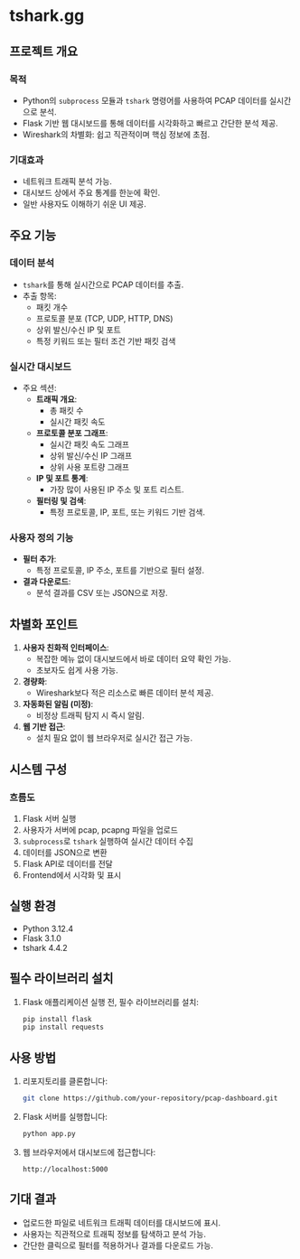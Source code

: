 # tshark.gg

## 프로젝트 개요
### 목적
- Python의 `subprocess` 모듈과 `tshark` 명령어를 사용하여 PCAP 데이터를 실시간으로 분석.
- Flask 기반 웹 대시보드를 통해 데이터를 시각화하고 빠르고 간단한 분석 제공.
- Wireshark의 차별화: 쉽고 직관적이며 핵심 정보에 초점.

### 기대효과
- 네트워크 트래픽 분석 가능.
- 대시보드 상에서 주요 통계를 한눈에 확인.
- 일반 사용자도 이해하기 쉬운 UI 제공.

## 주요 기능
### 데이터 분석
- `tshark`를 통해 실시간으로 PCAP 데이터를 추출.
- 추출 항목:
  - 패킷 개수
  - 프로토콜 분포 (TCP, UDP, HTTP, DNS)
  - 상위 발신/수신 IP 및 포트
  - 특정 키워드 또는 필터 조건 기반 패킷 검색

### 실시간 대시보드
- 주요 섹션:
  - **트래픽 개요**:
    - 총 패킷 수
    - 실시간 패킷 속도
  - **프로토콜 분포 그래프**:
    - 실시간 패킷 속도 그래프
    - 상위 발신/수신 IP 그래프
    - 상위 사용 포트량 그래프
  - **IP 및 포트 통계**:
    - 가장 많이 사용된 IP 주소 및 포트 리스트.
  - **필터링 및 검색**:
    - 특정 프로토콜, IP, 포트, 또는 키워드 기반 검색.

### 사용자 정의 기능
- **필터 추가**:
  - 특정 프로토콜, IP 주소, 포트를 기반으로 필터 설정.
- **결과 다운로드**:
  - 분석 결과를 CSV 또는 JSON으로 저장.

## 차별화 포인트
1. **사용자 친화적 인터페이스**:
   - 복잡한 메뉴 없이 대시보드에서 바로 데이터 요약 확인 가능.
   - 초보자도 쉽게 사용 가능.
2. **경량화**:
   - Wireshark보다 적은 리소스로 빠른 데이터 분석 제공.
3. **자동화된 알림 (미정)**:
   - 비정상 트래픽 탐지 시 즉시 알림.
4. **웹 기반 접근**:
   - 설치 필요 없이 웹 브라우저로 실시간 접근 가능.

## 시스템 구성
### 흐름도
1. Flask 서버 실행
2. 사용자가 서버에 pcap, pcapng 파일을 업로드
2. `subprocess`로 `tshark` 실행하여 실시간 데이터 수집
3. 데이터를 JSON으로 변환
4. Flask API로 데이터를 전달
5. Frontend에서 시각화 및 표시

## 실행 환경
- Python 3.12.4
- Flask 3.1.0
- tshark 4.4.2

## 필수 라이브러리 설치
1. Flask 애플리케이션 실행 전, 필수 라이브러리를 설치:
   ```bash
   pip install flask
   pip install requests
   ```

## 사용 방법
1. 리포지토리를 클론합니다:
   ```bash
   git clone https://github.com/your-repository/pcap-dashboard.git
   ```
2. Flask 서버를 실행합니다:
   ```bash
   python app.py
   ```
3. 웹 브라우저에서 대시보드에 접근합니다:
   ```
   http://localhost:5000
   ```

## 기대 결과
- 업로드한 파일로 네트워크 트래픽 데이터를 대시보드에 표시.
- 사용자는 직관적으로 트래픽 정보를 탐색하고 분석 가능.
- 간단한 클릭으로 필터를 적용하거나 결과를 다운로드 가능.
